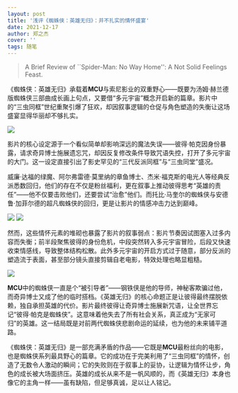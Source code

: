```yaml
---
layout: post
title: '浅评《蜘蛛侠：英雄无归》：并不扎实的情怀盛宴'
date: 2021-12-17
author: 郑之杰
cover: ''
tags: 随笔
---
```


> A Brief Review of ``Spider-Man: No Way Home'': A Not Solid Feelings Feast.

《蜘蛛侠：英雄无归》承载着**MCU**与索尼影业的双重野心——既要为汤姆·赫兰德版蜘蛛侠三部曲成长画上句点，又要借“多元宇宙”概念开启新的篇章。影片中的“三虫同框”世纪重聚引爆了狂欢，却因叙事逻辑的仓促与角色塑造的失衡让这场盛宴显得华丽却不够扎实。

![](https://pic1.imgdb.cn/item/67fb568688c538a9b5cce536.png)

影片的核心设定源于一个看似简单却影响深远的魔法失误——彼得·帕克因身份暴露，请求奇异博士施展遗忘咒，却因反复修改条件导致咒语失控，打开了多元宇宙的大门。这一设定直接引出了影史罕见的“三代反派同框”与“三虫同堂”盛况。

威廉·达福的绿魔、阿尔弗雷德·莫里纳的章鱼博士、杰米·福克斯的电光人等经典反派悉数回归，他们的存在不仅是粉丝福利，更在叙事上推动彼得思考“英雄的责任”——他不仅要击败他们，还要尝试“治愈”他们。而托比·马奎尔的蜘蛛侠与安德鲁·加菲尔德的超凡蜘蛛侠的回归，更是让影片的情感冲击力达到巅峰。

![](https://pic1.imgdb.cn/item/67fb5aea88c538a9b5ccf1f4.png)
![](https://pic1.imgdb.cn/item/67fb5b5088c538a9b5ccf310.png)

  
然而，这些情怀元素的堆砌也暴露了影片的叙事弱点：影片节奏因试图塞入过多内容而失衡；前半段聚焦彼得的身份危机，中段突然转入多元宇宙冒险，后段又快速收束情感线，导致整体结构松散。此外多元宇宙的开启方式过于随意，部分反派的塑造流于表面，甚至部分镜头直接剪辑自老电影，特效处理也略显粗糙。

![](https://pic1.imgdb.cn/item/67fb5b0288c538a9b5ccf23c.png)

**MCU**中的蜘蛛侠一直是个“被引导者”——钢铁侠是他的导师，神秘客欺骗过他，而奇异博士又成了他的临时搭档。《英雄无归》的核心命题正是让彼得最终摆脱依赖，独自承担英雄的代价。影片最终彼得让奇异博士施展新咒语，让全世界忘记“彼得·帕克是蜘蛛侠”。这意味着他失去了所有社会关系，真正成为“无家可归”的英雄。这一结局既是对前两代蜘蛛侠悲剧命运的延续，也为他的未来铺平道路。

《蜘蛛侠：英雄无归》是一部充满矛盾的作品——它既是**MCU**最粉丝向的电影，也是蜘蛛侠系列最具野心的篇章。它的成功在于完美利用了“三虫同框”的情怀，创造了无数令人激动的瞬间；它的失败则在于叙事上的妥协，让逻辑为情怀让步，角色的成长被大场面挤压。英雄的成长从来不是一帆风顺的，而《英雄无归》本身也像它的主角一样——虽有缺陷，但足够真诚，足以让人铭记。